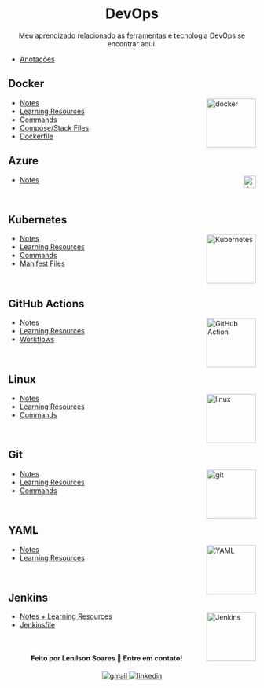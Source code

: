 <h1 align="center"> DevOps </h1>

<p align="center">  Meu aprendizado relacionado as ferramentas e tecnologia DevOps se encontrar aqui.</p>

- [Anotações](docs/introduction.md)

## Docker

<img align="right" src="https://user-images.githubusercontent.com/51878265/200594916-47ba8a4c-fb94-4953-b179-dfb542df9499.png" height="100" alt="docker"> 

- [Notes](docs/docker/introduction.md)
- [Learning Resources](docs/docker/learning-resources.md)
- [Commands](docs/docker/commands.md)
- [Compose/Stack Files](https://github.com/Pradumnasaraf/DevOps/tree/main/docs/docker/docker-compose)
- [Dockerfile](https://github.com/Pradumnasaraf/DevOps/tree/main/docs/docker/dockerfiles)

## Azure

<img align="right" src="https://img.shields.io/badge/Microsoft_Azure-0089D6?style=for-the-badge&logo=microsoft-azure&logoColor=white" height="25" alt="docker"> 

- [Notes](docs/azure/introduction.md)

<br>

## Kubernetes

<img align="right" src="https://user-images.githubusercontent.com/51878265/200594367-f416d081-af8f-4f48-8008-998d005b317f.png" height="100" alt="Kubernetes"> 

- [Notes](docs/kubernetes/introduction.md)
- [Learning Resources](docs/kubernetes/learning-resources.md)
- [Commands](docs/kubernetes/commands.md)
- [Manifest Files](https://github.com/Pradumnasaraf/DevOps/tree/main/docs/kubernetes/manifests)

<br>

## GitHub Actions

<img align="right" src="https://user-images.githubusercontent.com/51878265/211621722-c2ddc389-6e4e-4769-9dac-f18f8e71fed3.png" height="100" alt="GitHub Action"> 

- [Notes](docs/github-actions/introduction.md)
- [Learning Resources](docs/github-actions/learning-resources.md)
- [Workflows](https://github.com/Pradumnasaraf/DevOps/tree/main/docs/github-actions/workflows)

<br>

## Linux

<img align="right" src="https://user-images.githubusercontent.com/51878265/209197882-51406a8f-04ff-4c53-a362-ac32ae8566ad.png" height="100" alt="linux"> 

- [Notes](docs/linux/introduction.md)
- [Learning Resources](docs/linux/learning-resources.md)
- [Commands](docs/linux/commands.md)

<br>

## Git 

<img align="right" src="https://user-images.githubusercontent.com/51878265/202784470-2c813581-7160-4aaf-b96c-35187795d05b.png" height="100" alt="git"> 

- [Notes](docs/git/introduction.md)
- [Learning Resources](docs/git/learning-resources.md)
- [Commands](docs/git/commands.md)

<br>

## YAML

<img align="right" src="https://user-images.githubusercontent.com/51878265/202765143-55758916-b631-4c18-aaad-718b42507d67.png" height="100" alt="YAML"> 

- [Notes](docs/yaml/introduction.md)
- [Learning Resources](docs/yaml/learning-resources.md)

<br>


## Jenkins 

<img align="right" src="https://user-images.githubusercontent.com/51878265/209197795-570330e6-fbee-4bf3-a42e-b8609e3afc46.png" height="100" alt="Jenkins"> 

- [Notes + Learning Resources](docs/jenkins/introduction.md)
- [Jenkinsfile](https://github.com/Pradumnasaraf/DevOps/tree/main/docs/jenkins/jenkinsfiles)

<br>

<h4 align="center">
  Feito por Lenilson Soares 👋️ Entre em contato!
</h4>

<p align="center">

  <a href="mailto:lenilsonp40@gmail.com" target="_blank">
<img src=https://img.shields.io/badge/Gmail-D14836?style=for-the-badge&logo=gmail&logoColor=white alt=gmail style="margin-bottom: 5px;" />
</a>
<a href="https://www.linkedin.com/in/lenilson-soares-/" target="_blank">
<img src=https://img.shields.io/badge/linkedin-%231E77B5.svg?&style=for-the-badge&logo=linkedin&logoColor=white alt=linkedin style="margin-bottom: 5px;" />
</a>
  
  
</p>
